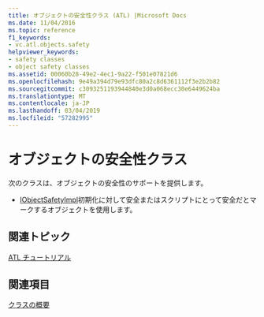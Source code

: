 ```yaml
---
title: オブジェクトの安全性クラス (ATL) |Microsoft Docs
ms.date: 11/04/2016
ms.topic: reference
f1_keywords:
- vc.atl.objects.safety
helpviewer_keywords:
- safety classes
- object safety classes
ms.assetid: 00060b28-49e2-4ec1-9a22-f501e07821d6
ms.openlocfilehash: 9e49a394d79e93dfc80a2c8d6361112f3e2b2b82
ms.sourcegitcommit: c3093251193944840e3d0a068ecc30e6449624ba
ms.translationtype: MT
ms.contentlocale: ja-JP
ms.lasthandoff: 03/04/2019
ms.locfileid: "57282995"
---
```

# <a name="object-safety-classes"></a>オブジェクトの安全性クラス

次のクラスは、オブジェクトの安全性のサポートを提供します。

- [IObjectSafetyImpl](../atl/reference/iobjectsafetyimpl-class.md)初期化に対して安全またはスクリプトにとって安全だとマークするオブジェクトを使用します。

## <a name="related-articles"></a>関連トピック

[ATL チュートリアル](../atl/active-template-library-atl-tutorial.md)

## <a name="see-also"></a>関連項目

[クラスの概要](../atl/atl-class-overview.md)
